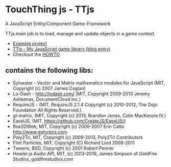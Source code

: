 # TouchThing js - TTjs

A JavaScript Entity/Component Game-Framework

TTjs main job is to load, manage and update objects in a game context. 

  - [Example project](https://github.com/CSchnackenberg/ttjsexample1)
  - [TTjs - My JavaScript game library (blog entry)](https://www.cschnack.de/blog/2018/ttjs1/)
  - Checkout the [HOWTO](HOWTO.md)


## contains the following libs: 

* Sylvester - Vector and Matrix mathematics modules for JavaScript (MIT, Copyright (c) 2007 James Coglan)
* Lo-Dash - http://lodash.com/ (MIT, Copyright 2009-2013 Jeremy Ashkenas, DocumentCloud Inc.)
* RequireJS - (MIT, RequireJS 2.1.4 Copyright (c) 2010-2012, The Dojo Foundation All Rights Reserved.)
* gl-matrix, (MIT, Copyright (c) 2013, Brandon Jones, Colin MacKenzie IV.)
* EaselJS, (MIT, https://github.com/CreateJS/EaselJS/)
* Box2DWeb, MIT, Copyright (c) 2006-2007 Erin Catto http://www.gphysics.com
* Poly2Tri, MIT, Copyright (c) 2009-2013, Poly2Tri Contributors
* Flint Particles, MIT, Copyright (C) Richard Lord 2008-2011
* Tweens, BSD, Copyright (c) 2001 Robert Penner
* Howler.js Audio API, MIT, (c) 2013-2019, James Simpson of GoldFire Studios, goldfirestudios.com 